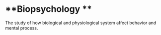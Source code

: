 # **Biopsychology **

The study of how biological and physiological system affect behavior and mental process. 



